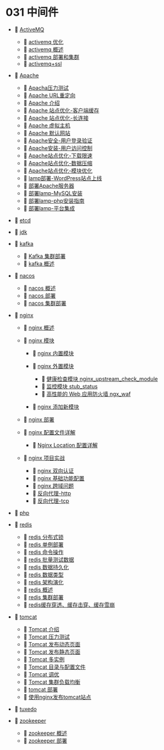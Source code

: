 # 031 中间件

* 📑 [ActiveMQ](siyuan://blocks/20231110105237-8sq0y3z)

  * 📄 [activemq 优化](siyuan://blocks/20231110105237-br404dd)
  * 📄 [activemq 概述](siyuan://blocks/20231110105237-gdccmry)
  * 📄 [activemq 部署和集群](siyuan://blocks/20231110105237-w2d9iw3)
  * 📄 [activemq+ssl](siyuan://blocks/20231110105237-8co62y1)
* 📑 [Apache](siyuan://blocks/20231110105237-vfj6wzp)

  * 📄 [Apacha压力测试](siyuan://blocks/20231110105237-l98bc9w)
  * 📄 [Apache URL重定向](siyuan://blocks/20231110105237-ld0xyux)
  * 📄 [Apache 介绍](siyuan://blocks/20231110105237-9r6s17z)
  * 📄 [Apache 站点优化-客户端缓存](siyuan://blocks/20231110105237-2gbtyb0)
  * 📄 [Apache 站点优化-长连接](siyuan://blocks/20231110105237-crvwv6c)
  * 📄 [Apache 虚拟主机](siyuan://blocks/20231110105237-xhhka7m)
  * 📄 [Apache 默认网站](siyuan://blocks/20231110105237-b2i1f2r)
  * 📄 [Apache安全-用户登录验证](siyuan://blocks/20231110105237-qa6qywc)
  * 📄 [Apache安装-用户访问控制](siyuan://blocks/20231110105237-5z23woz)
  * 📄 [Apache站点优化-下载限速](siyuan://blocks/20231110105237-1jgf0tv)
  * 📄 [Apache站点优化-数据压缩](siyuan://blocks/20231110105237-5ykxre1)
  * 📄 [Apache站点优化-模块优化](siyuan://blocks/20231110105237-pg3l0e8)
  * 📄 [lamp部署-WordPress站点上线](siyuan://blocks/20231110105237-m1u1nof)
  * 📄 [部署Apache服务器](siyuan://blocks/20231110105237-gvdpha0)
  * 📄 [部署lamp-MySQL安装](siyuan://blocks/20231110105237-pm8a0kw)
  * 📄 [部署lamp-php安装指南](siyuan://blocks/20231110105237-or6mjcr)
  * 📄 [部署lamp-平台集成](siyuan://blocks/20231110105237-nmm2w3w)
* 📄 [etcd](siyuan://blocks/20231110105237-ytnigkl)
* 📄 [jdk](siyuan://blocks/20231110105237-09fzlxw)
* 📑 [kafka](siyuan://blocks/20231110105237-886v0bv)

  * 📄 [Kafka 集群部署](siyuan://blocks/20231110105237-1dmh9kh)
  * 📄 [kafka 概述](siyuan://blocks/20231110105237-wyqzien)
* 📑 [nacos](siyuan://blocks/20231110105237-hbkray9)

  * 📄 [nacos 概述](siyuan://blocks/20231110105237-0v7pqpb)
  * 📄 [nacos 部署](siyuan://blocks/20231110105237-aspjd9u)
  * 📄 [nacos 集群部署](siyuan://blocks/20231110105237-1y89vd5)
* 📑 [nginx](siyuan://blocks/20231110105237-odeol88)

  * 📄 [nginx 概述](siyuan://blocks/20231110105237-gunyevw)
  * 📑 [nginx 模块](siyuan://blocks/20231110105237-nbdeb80)

    * 📄 [nginx 内置模块](siyuan://blocks/20240408214315-0o0vl48)
    * 📑 [nginx 外置模块](siyuan://blocks/20240408214335-oqupqyk)

      * 📄 [健康检查模块 nginx_upstream_check_module](siyuan://blocks/20240408214439-5oxqu5r)
      * 📄 [监控模块 stub_status](siyuan://blocks/20240408214356-4j9rprl)
      * 📄 [高性能的 Web 应用防火墙 ngx_waf](siyuan://blocks/20240408214513-q99b4m1)
    * 📄 [nginx 添加新模块](siyuan://blocks/20240408214246-htrs4md)
  * 📄 [nginx 部署](siyuan://blocks/20231110105237-0gz5zay)
  * 📑 [nginx 配置文件详解](siyuan://blocks/20231110105237-hb5oa1m)

    * 📄 [Nginx Location 配置详解](siyuan://blocks/20240408131152-8zucuss)
  * 📑 [nginx 项目实战](siyuan://blocks/20231110105237-djyw0dq)

    * 📄 [nginx 双向认证](siyuan://blocks/20231110105237-8uzmy1l)
    * 📄 [nginx 基础功能配置](siyuan://blocks/20231110105237-a779ski)
    * 📄 [nginx 跨域问题](siyuan://blocks/20240321203341-ncktrie)
    * 📄 [反向代理-http](siyuan://blocks/20231110105237-x20efse)
    * 📄 [反向代理-tcp](siyuan://blocks/20231110105237-yyxt7uz)
* 📄 [php](siyuan://blocks/20231110105237-1n4jd2x)
* 📑 [redis](siyuan://blocks/20231110105237-k9r2pff)

  * 📄 [redis 分布式锁](siyuan://blocks/20231110105237-9gqc4t8)
  * 📄 [redis 单例部署](siyuan://blocks/20231110105237-4madtae)
  * 📄 [redis 命令操作](siyuan://blocks/20231110105237-6gix5ks)
  * 📄 [redis 批量测试数据](siyuan://blocks/20231114174539-5c7huc9)
  * 📄 [redis 数据持久化](siyuan://blocks/20231110105237-urb1pil)
  * 📄 [redis 数据类型](siyuan://blocks/20231110105237-chdm8jc)
  * 📄 [redis 架构演化](siyuan://blocks/20231110105237-5buk4p8)
  * 📄 [redis 概述](siyuan://blocks/20231110105237-ygxmj09)
  * 📄 [redis 集群部署](siyuan://blocks/20231110105237-dhjyprl)
  * 📄 [redis缓存穿透、缓存击穿、缓存雪崩](siyuan://blocks/20240405223554-vycvbtk)
* 📑 [tomcat](siyuan://blocks/20231110105237-hd8jgyj)

  * 📄 [Tomcat 介绍](siyuan://blocks/20231110105237-qa0bhz9)
  * 📄 [Tomcat 压力测试](siyuan://blocks/20231110105237-xegxqhz)
  * 📄 [Tomcat 发布动态页面](siyuan://blocks/20231110105237-n4jaeef)
  * 📄 [Tomcat 发布静态页面](siyuan://blocks/20231110105237-v5chxkc)
  * 📄 [Tomcat 多实例](siyuan://blocks/20231110105237-56ozoat)
  * 📄 [Tomcat 目录与配置文件](siyuan://blocks/20231110105237-ulu3gr7)
  * 📄 [Tomcat 调优](siyuan://blocks/20231110105237-eofwr3c)
  * 📄 [Tomcat 集群负载均衡](siyuan://blocks/20231110105237-i0w629w)
  * 📄 [tomcat 部署](siyuan://blocks/20231110105237-3uidtxq)
  * 📄 [使用nginx发布tomcat站点](siyuan://blocks/20231110105237-m8skmei)
* 📄 [tuxedo](siyuan://blocks/20231110105237-wmvh67s)
* 📑 [zookeeper](siyuan://blocks/20231110105237-kx4lt1a)

  * 📄 [zookeeper 概述](siyuan://blocks/20231110105237-8gsogt6)
  * 📄 [zookeeper 部署](siyuan://blocks/20231110105237-xah50sz)

‍
